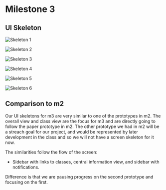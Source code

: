 # Milestone 3

## UI Skeleton

![Skeleton 1](/../assets/m3_1.jpg)

![Skeleton 2](/../assets/m3_2.jpg)

![Skeleton 3](/../assets/m3_3.jpg)

![Skeleton 4](/../assets/m3_4.jpg)

![Skeleton 5](/../assets/m3_5.jpg)

![Skeleton 6](/../assets/m3_6.jpg)

## Comparison to m2

Our UI skeletons for m3 are very similar to one of the prototypes in m2. The overall view and class view are the focus for m3 and are directly going to follow the paper prototype in m2. The other prototype we had in m2 will be a streach goal for our project, and would be represented by later development in the class and so we will not have a screen skeleton for it now.

The similarities follow the flow of the screen: 
- Sidebar with links to classes, central information view, and sidebar with notifications.

Difference is that we are pausing progress on the second prototype and focusing on the first.


